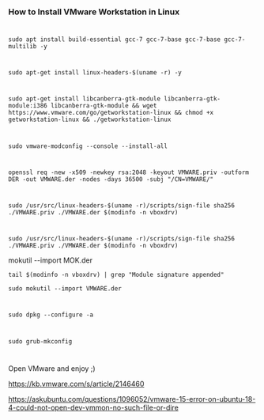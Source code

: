 ### How to Install VMware Workstation in Linux            
#
    sudo apt install build-essential gcc-7 gcc-7-base gcc-7-base gcc-7-multilib -y
#
    sudo apt-get install linux-headers-$(uname -r) -y
#
    sudo apt-get install libcanberra-gtk-module libcanberra-gtk-module:i386 libcanberra-gtk-module && wget https://www.vmware.com/go/getworkstation-linux && chmod +x getworkstation-linux && ./getworkstation-linux
#
#   
    sudo vmware-modconfig --console --install-all
#
    openssl req -new -x509 -newkey rsa:2048 -keyout VMWARE.priv -outform DER -out VMWARE.der -nodes -days 36500 -subj "/CN=VMWARE/"
#
    sudo /usr/src/linux-headers-$(uname -r)/scripts/sign-file sha256 ./VMWARE.priv ./VMWARE.der $(modinfo -n vboxdrv)
#
    sudo /usr/src/linux-headers-$(uname -r)/scripts/sign-file sha256 ./VMWARE.priv ./VMWARE.der $(modinfo -n vboxdrv)
mokutil --import MOK.der

    tail $(modinfo -n vboxdrv) | grep "Module signature appended"
    
    sudo mokutil --import VMWARE.der
#    
    sudo dpkg --configure -a
#
    sudo grub-mkconfig
#
Open VMware and enjoy ;)  


https://kb.vmware.com/s/article/2146460

https://askubuntu.com/questions/1096052/vmware-15-error-on-ubuntu-18-4-could-not-open-dev-vmmon-no-such-file-or-dire
